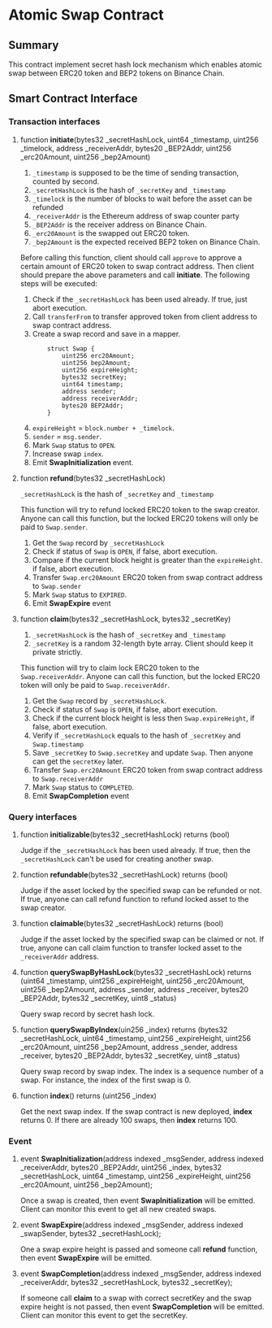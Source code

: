 # Atomic Swap Contract

## Summary

This contract implement secret hash lock mechanism which enables atomic swap between ERC20 token and BEP2 tokens on Binance Chain. 

## Smart Contract Interface

### Transaction interfaces

1. function **initiate**(bytes32 _secretHashLock, uint64 _timestamp, uint256 _timelock, address _receiverAddr, bytes20 _BEP2Addr, uint256 _erc20Amount, uint256 _bep2Amount)
    1. `_timestamp` is supposed to be the time of sending transaction, counted by second.
    2. `_secretHashLock` is the hash of `_secretKey` and `_timestamp`
    3. `_timelock` is the number of blocks to wait before the asset can be refunded
    4. `_receiverAddr` is the Ethereum address of swap counter party
    5. `_BEP2Addr` is the receiver address on Binance Chain. 
    6. `_erc20Amount` is the swapped out ERC20 token.
    7. `_bep2Amount` is the expected received BEP2 token on Binance Chain.
    
    Before calling this function, client should call `approve` to approve a certain amount of ERC20 token to swap contract address. Then client should prepare the above parameters and call **initiate**.
    The following steps will be executed:
    1. Check if the `_secretHashLock` has been used already. If true, just abort execution.
    2. Call `transferFrom` to transfer approved token from client address to swap contract address.
    3. Create a swap record and save in a mapper.
        ```
            struct Swap {
                uint256 erc20Amount;
                uint256 bep2Amount;
                uint256 expireHeight;
                bytes32 secretKey;
                uint64 timestamp;
                address sender;
                address receiverAddr;
                bytes20 BEP2Addr;
            }
        ```
    4. `expireHeight` = `block.number + _timelock`.
    5. `sender` = `msg.sender`.
    6. Mark `Swap` status to `OPEN`.
    7. Increase swap `index`.
    8. Emit **SwapInitialization** event.
    
2. function **refund**(bytes32 _secretHashLock)
    
    `_secretHashLock` is the hash of `_secretKey` and `_timestamp`
    
    This function will try to refund locked ERC20 token to the swap creator. Anyone can call this function, but the locked ERC20 tokens will only be paid to `Swap.sender`.
    1. Get the `Swap` record by `_secretHashLock`
    2. Check if status of `Swap` is `OPEN`, if false, abort execution.
    3. Compare if the current block height is greater than the `expireHeight`. if false, abort execution.
    4. Transfer `Swap.erc20Amount` ERC20 token from swap contract address to `Swap.sender`
    5. Mark `Swap` status to `EXPIRED`.
    6. Emit **SwapExpire** event
    
3. function **claim**(bytes32 _secretHashLock, bytes32 _secretKey)
    1. `_secretHashLock` is the hash of `_secretKey` and `_timestamp`
    2. `_secretKey` is a random 32-length byte array. Client should keep it private strictly.
    
    This function will try to claim lock ERC20 token to the `Swap.receiverAddr`. Anyone can call this function, but the locked ERC20 token will only be paid to `Swap.receiverAddr`.
    1. Get the `Swap` record by `_secretHashLock`.
    2. Check if status of `Swap` is `OPEN`, if false, abort execution.
    3. Check if the current block height is less then `Swap.expireHeight`, if false, abort execution.
    4. Verify if `_secretHashLock` equals to the hash of `_secretKey` and `Swap.timestamp`
    5. Save `_secretKey` to `Swap.secretKey` and update `Swap`. Then anyone can get the `secretKey` later.
    6. Transfer `Swap.erc20Amount` ERC20 token from swap contract address to `Swap.receiverAddr`
    7. Mark `Swap` status to `COMPLETED`.
    8. Emit **SwapCompletion** event

### Query interfaces

1. function **initializable**(bytes32 _secretHashLock) returns (bool)
    
    Judge if the `_secretHashLock` has been used already. If true, then the `_secretHashLock` can't be used for creating another swap.
    
2. function **refundable**(bytes32 _secretHashLock) returns (bool)

    Judge if the asset locked by the specified swap can be refunded or not. If true, anyone can call refund function to refund locked asset to the swap creator.
    
3. function **claimable**(bytes32 _secretHashLock) returns (bool)

    Judge if the asset locked by the specified swap can be claimed or not. If true, anyone can call claim function to transfer locked asset to the `_receiverAddr` address.

4. function **querySwapByHashLock**(bytes32 _secretHashLock) returns (uint64 _timestamp,  uint256 _expireHeight, uint256 _erc20Amount, uint256 _bep2Amount, address _sender, address _receiver, bytes20 _BEP2Addr, bytes32 _secretKey, uint8 _status)

    Query swap record by secret hash lock.
    
5. function **querySwapByIndex**(uin256 _index) returns (bytes32 _secretHashLock, uint64 _timestamp, uint256 _expireHeight, uint256 _erc20Amount, uint256 _bep2Amount, address _sender, address _receiver, bytes20 _BEP2Addr, bytes32 _secretKey, uint8 _status)

    Query swap record by swap index. The index is a sequence number of a swap. For instance, the index of the first swap is 0.

6. function **index**() returns (uint256 _index)

    Get the next swap index. If the swap contract is new deployed, **index** returns 0. If there are already 100 swaps, then **index** returns 100.

### Event

1. event **SwapInitialization**(address indexed _msgSender, address indexed _receiverAddr, bytes20 _BEP2Addr, uint256 _index, bytes32 _secretHashLock, uint64 _timestamp, uint256 _expireHeight, uint256 _erc20Amount, uint256 _bep2Amount);

    Once a swap is created, then event **SwapInitialization** will be emitted. Client can monitor this event to get all new created swaps.

2. event **SwapExpire**(address indexed _msgSender, address indexed _swapSender, bytes32 _secretHashLock);

    One a swap expire height is passed and someone call **refund** function, then event **SwapExpire** will be emitted.
    
3. event **SwapCompletion**(address indexed _msgSender, address indexed _receiverAddr, bytes32 _secretHashLock, bytes32 _secretKey);

    If someone call **claim** to a swap with correct secretKey and the swap expire height is not passed, then event **SwapCompletion** will be emitted. Client can monitor this event to get the secretKey.

